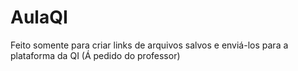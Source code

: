 # AulaQI
Feito somente para criar links de arquivos salvos e enviá-los para a plataforma da QI (Á pedido do professor)
